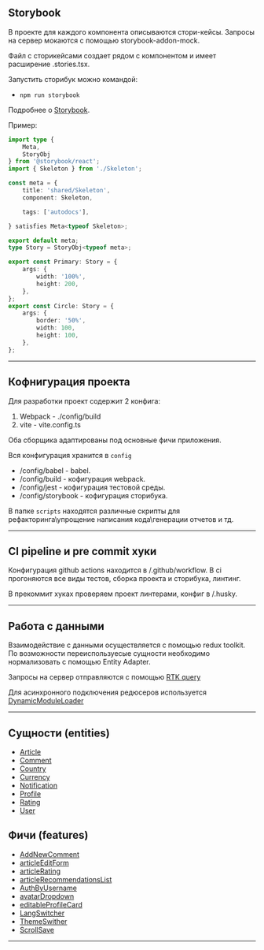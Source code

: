 ## Storybook

В проекте для каждого компонента описываются стори-кейсы.
Запросы на сервер мокаются с помощью storybook-addon-mock.

Файл с сторикейсами создает рядом с компонентом и имеет расширение .stories.tsx.

Запустить сторибук можно командой:

* `npm run storybook`

Подробнее о [Storybook](/docs/storybook.md).

Пример:

```typescript jsx
import type {
    Meta,
    StoryObj
} from '@storybook/react';
import { Skeleton } from './Skeleton';

const meta = {
    title: 'shared/Skeleton',
    component: Skeleton,

    tags: ['autodocs'],

} satisfies Meta<typeof Skeleton>;

export default meta;
type Story = StoryObj<typeof meta>;

export const Primary: Story = {
    args: {
        width: '100%',
        height: 200,
    },
};
export const Circle: Story = {
    args: {
        border: '50%',
        width: 100,
        height: 100,
    },
};
```

----

## Кофнигурация проекта

Для разработки проект содержит 2 конфига:

1. Webpack - ./config/build
2. vite - vite.config.ts

Оба сборщика адаптированы под основные фичи приложения.

Вся конфигурация хранится в `config`

* /config/babel - babel.
* /config/build - кофигурация webpack.
* /config/jest - кофигурация тестовой среды.
* /config/storybook - кофигурация сторибука.

В папке `scripts` находятся различные скрипты для рефакторинга\упрощение написания кода\генерации отчетов и тд.


----

## СI pipeline и pre commit хуки

Конфигурация github actions находится в /.github/workflow. В ci прогоняются все виды тестов, сборка проекта и сторибука,
линтинг.

В прекоммит хуках проверяем проект линтерами, конфиг в /.husky.


----

## Работа с данными

Взаимодействие с данными осуществляется с помощью redux toolkit. По возможности переиспользуесые сущности необходимо
нормализовать с помощью Entity Adapter.

Запросы на сервер отправляются с помощью [RTK query](/src/shared/api/rtkApi.ts)

Для асинхронного подключения редюсеров
используется [DynamicModuleLoader](/src/shared/lib/components/DynamicModuleLoader)


----

## Сущности (entities)

- [Article](/src/entities/Article)
- [Comment](/src/entities/Comment)
- [Country](/src/entities/Counter)
- [Currency](/src/entities/Currency)
- [Notification](/src/entities/Notification)
- [Profile](/src/entities/Profile)
- [Rating](/src/entities/Rating)
- [User](/src/entities/User)

## Фичи (features)

- [AddNewComment](/src/features/AddNewComment)
- [articleEditForm](/src/features/articleEditForm)
- [articleRating](/src/features/articleRating)
- [articleRecommendationsList](/src/features/articleRecommendationsList)
- [AuthByUsername](/src/features/AuthByUsername)
- [avatarDropdown](/src/features/avatarDropdown)
- [editableProfileCard](/src/features/editableProfileCard)
- [LangSwitcher](/src/features/LangSwitcher)
- [ThemeSwither](/src/features/ThemeSwitcher)
- [ScrollSave](/src/features/ScrollSave)

----

